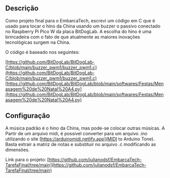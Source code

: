 ## Descrição
Como projeto final para o EmbarcaTech, escrevi um código em C que é usado para tocar 
o hino da China usando um buzzer o passivo conectado no Raspberry Pi Pico W da placa BitDogLab. 
A escolha do hino é uma brincadeira com o fato de que atualmente as maiores inovações tecnológicas surgem na China.

O código é baseado nos seguintes:

[https://github.com/BitDogLab/BitDogLab-C/blob/main/buzzer_pwm1/buzzer_pwm1.c](https://github.com/BitDogLab/BitDogLab-C/blob/main/buzzer_pwm1/buzzer_pwm1.c)
[https://github.com/BitDogLab/BitDogLab/blob/main/softwares/Festas/Menasagem%20de%20Natal%20A4.py](https://github.com/BitDogLab/BitDogLab/blob/main/softwares/Festas/Menasagem%20de%20Natal%20A4.py)

## Configuração
A música padrão é o hino da China, mas pode-se colocar outras músicas.
A Partir de um arquivo midi, é possível converter para um arquivo .ino utilizando 
o site [https://arduinomidi.netlify.app](MIDI to Arduino Tone). Basta extrair a matriz de notas e substituir no arquivo .c 
modificando as dimensões.

Link para o projeto: [https://github.com/julianodsf/EmbarcaTech-TarefaFinal/tree/main](https://github.com/julianodsf/EmbarcaTech-TarefaFinal/tree/main)
